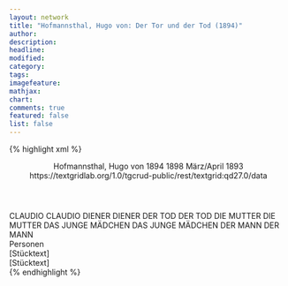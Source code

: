 ```yaml
---
layout: network
title: "Hofmannsthal, Hugo von: Der Tor und der Tod (1894)"
author:
description:
headline:
modified:
category:
tags:
imagefeature: 
mathjax: 
chart: 
comments: true
featured: false
list: false
---
```

{% highlight xml %}
<?xml-model href="http://raw.githubusercontent.com/DLiNa/project/master/rules/lina.rnc"?><?xml-model href="http://raw.githubusercontent.com/DLiNa/project/master/rules/lina.sch"?>
<play xmlns="http://lina.digital">
  <header>
    <title>Der Tor und der Tod</title>
    <subtitle/>
    <genretitle/>
    <author>Hofmannsthal, Hugo von</author>
    <date type="print" when="1894">1894</date>
    <date type="premiere" when="1898">1898</date>
    <date type="written" when="1893">März/April 1893</date>
    <source>https://textgridlab.org/1.0/tgcrud-public/rest/textgrid:qd27.0/data</source>
  </header>
  <personae>
    <character>
      <name>CLAUDIO</name>
      <alias xml:id="claudio">
        <name>CLAUDIO</name>
      </alias>
    </character>
    <character>
      <name>DIENER</name>
      <alias xml:id="diener">
        <name>DIENER</name>
      </alias>
    </character>
    <character>
      <name>DER TOD</name>
      <alias xml:id="der_tod">
        <name>DER TOD</name>
      </alias>
    </character>
    <character>
      <name>DIE MUTTER</name>
      <alias xml:id="die_mutter">
        <name>DIE MUTTER</name>
      </alias>
    </character>
    <character>
      <name>DAS JUNGE MÄDCHEN</name>
      <alias xml:id="das_junge_mädchen">
        <name>DAS JUNGE MÄDCHEN</name>
      </alias>
    </character>
    <character>
      <name>DER MANN</name>
      <alias xml:id="der_mann">
        <name>DER MANN</name>
      </alias>
    </character>
  </personae>
  <text>
    <div>
      <head>Personen</head>
    </div>
    <div>
      <head>[Stücktext]</head>
      <div>
        <head>[Stücktext]</head>
        <sp who="#claudio">
          <amount n="16" unit="speech_acts"/>
          <amount n="2377" unit="words"/>
          <amount n="338" unit="lines"/>
          <amount n="13219" unit="chars"/>
        </sp>
        <sp who="#diener">
          <amount n="6" unit="speech_acts"/>
          <amount n="176" unit="words"/>
          <amount n="27" unit="lines"/>
          <amount n="1018" unit="chars"/>
        </sp>
        <sp who="#der_tod">
          <amount n="8" unit="speech_acts"/>
          <amount n="301" unit="words"/>
          <amount n="48" unit="lines"/>
          <amount n="1776" unit="chars"/>
        </sp>
        <sp who="#die_mutter">
          <amount n="1" unit="speech_acts"/>
          <amount n="222" unit="words"/>
          <amount n="31" unit="lines"/>
          <amount n="1213" unit="chars"/>
        </sp>
        <sp who="#das_junge_mädchen">
          <amount n="1" unit="speech_acts"/>
          <amount n="342" unit="words"/>
          <amount n="44" unit="lines"/>
          <amount n="1767" unit="chars"/>
        </sp>
        <sp who="#der_mann">
          <amount n="1" unit="speech_acts"/>
          <amount n="485" unit="words"/>
          <amount n="67" unit="lines"/>
          <amount n="2634" unit="chars"/>
        </sp>
      </div>
    </div>
  </text>
</play>
{% endhighlight %}